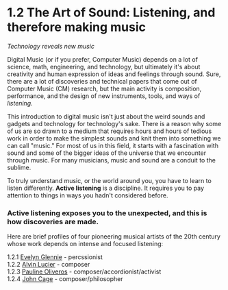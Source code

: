 <link href="../../markdown.css" rel="stylesheet"></link> 

# 1.2 The Art of Sound: Listening, and therefore making music
*Technology reveals new music*

Digital Music (or if you prefer, Computer Music) depends on a lot of science, math, engineering, and technology, but ultimately it's about creativity and human expression of ideas and feelings through sound. Sure, there are a lot of discoveries and technical papers that come out of Computer Music (CM) research, but the main activity is composition, performance, and the design of new instruments, tools, and ways of *listening*. 

This introduction to digital music isn't just about the weird sounds and gadgets and technology for technology's sake. There is a reason why some of us are so drawn to a medium that requires hours and hours of tedious work in order to make the simplest sounds and knit them into something we can call "music." For most of us in this field, it starts with a fascination with sound and some of the bigger ideas of the universe that we encounter through music. For many musicians, music and sound are a conduit to the sublime.

To truly understand music, or the world around you, you have to learn to listen differently. **Active listening** is a discipline. It requires you to pay attention to things in ways you hadn't considered before. 

### Active listening exposes you to the unexpected, and this is how discoveries are made.

Here are brief profiles of four pioneering musical artists of the 20th century whose work depends on intense and focused listening:

1.2.1 [Evelyn Glennie](1.2.1.glennie.html) - percssionist<br>
1.2.2 [Alvin Lucier](1.2.2.lucier.html) - composer<br>
1.2.3 [Pauline Oliveros](1.2.3.oliveros.html) - composer/accordionist/activist<br>
1.2.4 [John Cage](1.2.4.cage.html) - composer/philosopher